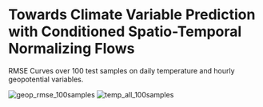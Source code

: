 # Towards Climate Variable Prediction with Conditioned Spatio-Temporal Normalizing Flows

RMSE Curves over 100 test samples on daily temperature and hourly geopotential variables. 


![geop_rmse_100samples](https://github.com/christina-winkler/climsim_ds/assets/33231216/9e531af3-c474-45e4-8cdb-9af5fe1ea868)
![temp_all_100samples](https://github.com/christina-winkler/climsim_ds/assets/33231216/415ce93d-93af-4ba0-8700-7a73464c03a5)
